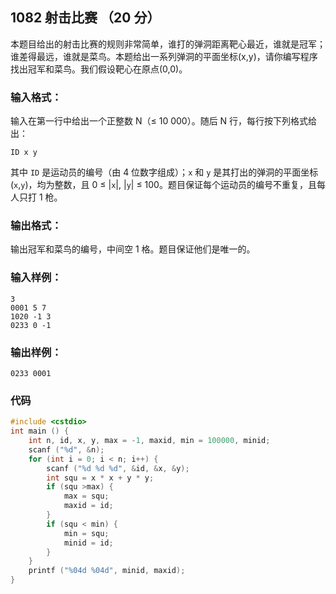 ## 1082 射击比赛 （20 分）

本题目给出的射击比赛的规则非常简单，谁打的弹洞距离靶心最近，谁就是冠军；谁差得最远，谁就是菜鸟。本题给出一系列弹洞的平面坐标(x,y)，请你编写程序找出冠军和菜鸟。我们假设靶心在原点(0,0)。

### 输入格式：

输入在第一行中给出一个正整数 N（≤ 10 000）。随后 N 行，每行按下列格式给出：

```
ID x y
```

其中 `ID` 是运动员的编号（由 4 位数字组成）；`x` 和 `y` 是其打出的弹洞的平面坐标(`x`,`y`)，均为整数，且 0 ≤ |`x`|, |`y`| ≤ 100。题目保证每个运动员的编号不重复，且每人只打 1 枪。

### 输出格式：

输出冠军和菜鸟的编号，中间空 1 格。题目保证他们是唯一的。

### 输入样例：

```in
3
0001 5 7
1020 -1 3
0233 0 -1
```

### 输出样例：

```out
0233 0001
```

### 代码

```c++
#include <cstdio>
int main () {
	int n, id, x, y, max = -1, maxid, min = 100000, minid;
	scanf ("%d", &n);
	for (int i = 0; i < n; i++) {
		scanf ("%d %d %d", &id, &x, &y);
		int squ = x * x + y * y;
		if (squ >max) {
			max = squ;
			maxid = id;
		} 
		if (squ < min) {
			min = squ;
			minid = id;
		}
	}
	printf ("%04d %04d", minid, maxid);
} 
```

